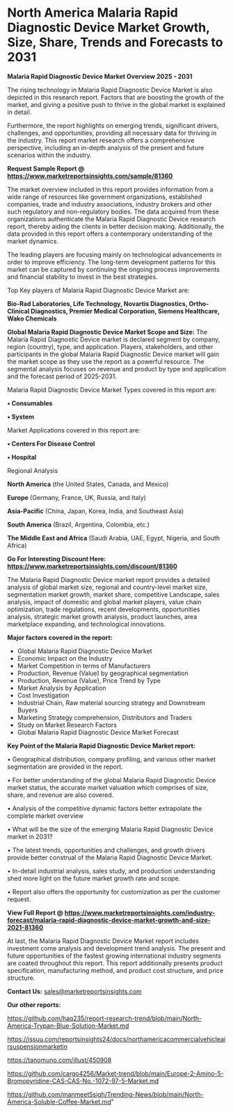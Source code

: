 # North America Malaria Rapid Diagnostic Device Market Growth, Size, Share, Trends and Forecasts to 2031

<Strong> Malaria Rapid Diagnostic Device Market Overview 2025 - 2031</strong>

The rising technology in Malaria Rapid Diagnostic Device Market is also depicted in this research report. Factors that are boosting the growth of the market, and giving a positive push to thrive in the global market is explained in detail.

Furthermore, the report highlights on emerging trends, significant drivers, challenges, and opportunities, providing all necessary data for thriving in the industry. This report market research offers a comprehensive perspective, including an in-depth analysis of the present and future scenarios within the industry.

<strong>Request Sample Report @ <a href=https://www.marketreportsinsights.com/sample/81360>https://www.marketreportsinsights.com/sample/81360</a></strong>

The market overview included in this report provides information from a wide range of resources like government organizations, established companies, trade and industry associations, industry brokers and other such regulatory and non-regulatory bodies. The data acquired from these organizations authenticate the Malaria Rapid Diagnostic Device research report, thereby aiding the clients in better decision making. Additionally, the data provided in this report offers a contemporary understanding of the market dynamics.

The leading players are focusing mainly on technological advancements in order to improve efficiency. The long-term development patterns for this market can be captured by continuing the ongoing process improvements and financial stability to invest in the best strategies.

Top Key players of Malaria Rapid Diagnostic Device Market are:

<strong>Bio-Rad Laboratories, Life Technology, Novartis Diagnostics, Ortho-Clinical Diagnostics, Premier Medical Corporation, Siemens Healthcare, Wako Chemicals</strong>

<strong><b>Global Malaria Rapid Diagnostic Device Market Scope and Size:</b></strong>
The Malaria Rapid Diagnostic Device market is declared segment by company, region (country), type, and application. Players, stakeholders, and other participants in the global Malaria Rapid Diagnostic Device market will gain the market scope as they use the report as a powerful resource. The segmental analysis focuses on revenue and product by type and application and the forecast period of 2025-2031.

Malaria Rapid Diagnostic Device Market Types covered in this report are:

<strong>• Consumables

• System</strong>

Market Applications covered in this report are:

<strong>• Centers For Disease Control

• Hospital</strong> 

Regional Analysis

<strong>North America</strong> (the United States, Canada, and Mexico)

<strong>Europe</strong> (Germany, France, UK, Russia, and Italy)

<strong>Asia-Pacific</strong> (China, Japan, Korea, India, and Southeast Asia)

<strong>South America</strong> (Brazil, Argentina, Colombia, etc.)

<strong>The Middle East and Africa</strong> (Saudi Arabia, UAE, Egypt, Nigeria, and South Africa)

<strong>Go For Interesting Discount Here: <a href=https://www.marketreportsinsights.com/discount/81360>https://www.marketreportsinsights.com/discount/81360</a></strong>

The Malaria Rapid Diagnostic Device market report provides a detailed analysis of global market size, regional and country-level market size, segmentation market growth, market share, competitive Landscape, sales analysis, impact of domestic and global market players, value chain optimization, trade regulations, recent developments, opportunities analysis, strategic market growth analysis, product launches, area marketplace expanding, and technological innovations.

<strong><b>Major factors covered in the report:</b></strong>
<ul>
  <li>Global Malaria Rapid Diagnostic Device Market </li>
  <li>Economic Impact on the Industry</li>
  <li>Market Competition in terms of Manufacturers</li>
  <li>Production, Revenue (Value) by geographical segmentation</li>
  <li>Production, Revenue (Value), Price Trend by Type</li>
  <li>Market Analysis by Application</li>
  <li>Cost Investigation</li>
  <li>Industrial Chain, Raw material sourcing strategy and Downstream Buyers</li>
  <li>Marketing Strategy comprehension, Distributors and Traders</li>
  <li>Study on Market Research Factors</li>
  <li>Global Malaria Rapid Diagnostic Device Market Forecast</li>
</ul>

<strong><b>Key Point of the Malaria Rapid Diagnostic Device Market report:</b></strong>

• Geographical distribution, company profiling, and various other market segmentation are provided in the report.

• For better understanding of the global Malaria Rapid Diagnostic Device market status, the accurate market valuation which comprises of size, share, and revenue are also covered.

• Analysis of the competitive dynamic factors better extrapolate the complete market overview

• What will be the size of the emerging Malaria Rapid Diagnostic Device market in 2031?

• The latest trends, opportunities and challenges, and growth drivers provide better construal of the Malaria Rapid Diagnostic Device Market.

• In-detail industrial analysis, sales study, and production understanding shed more light on the future market growth rate and scope.

• Report also offers the opportunity for customization as per the customer request.

<strong><b>View Full Report @ <a href=https://www.marketreportsinsights.com/industry-forecast/malaria-rapid-diagnostic-device-market-growth-and-size-2021-81360>https://www.marketreportsinsights.com/industry-forecast/malaria-rapid-diagnostic-device-market-growth-and-size-2021-81360</a></b></strong>


At last, the Malaria Rapid Diagnostic Device Market report includes investment come analysis and development trend analysis. The present and future opportunities of the fastest growing international industry segments are coated throughout this report. This report additionally presents product specification, manufacturing method, and product cost structure, and price structure.

<strong>Contact Us:</strong>
sales@marketreportsinsights.com

<strong>Our other reports:</strong>

<a href=https://github.com/haq235/report-research-trend/blob/main/North-America-Trypan-Blue-Solution-Market.md>https://github.com/haq235/report-research-trend/blob/main/North-America-Trypan-Blue-Solution-Market.md</a>

<a href=https://issuu.com/reportsinsights24/docs/northamericacommercialvehicleairsuspensionmarketin>https://issuu.com/reportsinsights24/docs/northamericacommercialvehicleairsuspensionmarketin</a>

<a href=https://tanomuno.com/illust/450908>https://tanomuno.com/illust/450908</a>

<a href=https://github.com/cargo4256/Market-trend/blob/main/Europe-2-Amino-5-Bromopyridine-CAS-CAS-No.-1072-97-5-Market.md>https://github.com/cargo4256/Market-trend/blob/main/Europe-2-Amino-5-Bromopyridine-CAS-CAS-No.-1072-97-5-Market.md</a>

<a href=https://github.com/manmeet5sigh/Trending-News/blob/main/North-America-Soluble-Coffee-Market.md>https://github.com/manmeet5sigh/Trending-News/blob/main/North-America-Soluble-Coffee-Market.md</a>"
